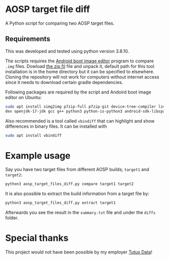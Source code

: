 # AOSP target file diff

A Python script for comparing two AOSP target files.


## Requirements

This was developed and tested using python version 3.8.10.

The scripts requires the [Android boot image editor](https://github.com/Android_boot_image_editor) program to compare `.img` files. Dowload [the zip fil](https://github.com/cfig/Android_boot_image_editor/releases) file and unpack it, default path for this tool installation is in the home directory but it can be
specified to elsewhere. Cloning the repository will not work for computers without internet access since it needs
to download certain gradle dependencies.

Following packages are required by the script and Andoird boot image editor on Ubuntu:

```bash
sudo apt install simg2img p7zip-full p7zip-git device-tree-compiler lz4 xz-utils zlib1g-
dev openjdk-17-jdk gcc g++ python3 python-is-python3 android-sdk-libsparse-utils
```

Also recommended is a tool called `vbindiff` that can highlight and show differences in binary files. It can be
installed with

```bash
sudo apt install vbindiff
```




# Example usage

Say you have two target files from different AOSP builds; `target1` and `target2`:

```bash
python3 aosp_target_files_diff.py compare target1 target2
```

It is also possible to extract the build information from a target file by:

```bash
python3 aosp_target_files_diff.py extract target1
```

Afterwards you see the result in the `summary.txt` file and under the `diffs` folder.

# Special thanks

This project would not have been possible by my employer [Tutus Data](https://tutus.se)! 





